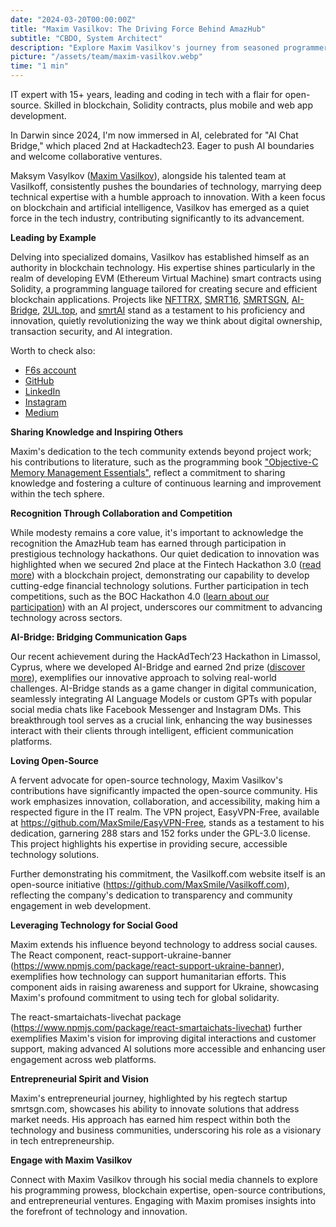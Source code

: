 ```yaml
---
date: "2024-03-20T00:00:00Z"
title: "Maxim Vasilkov: The Driving Force Behind AmazHub"
subtitle: "CBDO, System Architect"
description: "Explore Maxim Vasilkov's journey from seasoned programmer to founder of AmazHub, highlighting his technical prowess, leadership skills, and innovative projects."
picture: "/assets/team/maxim-vasilkov.webp"
time: "1 min"
---
```

IT expert with 15+ years, leading and coding in tech with a flair for open-source. Skilled in blockchain, Solidity contracts, plus mobile and web app development.

In Darwin since 2024, I'm now immersed in AI, celebrated for "AI Chat Bridge," which placed 2nd at Hackadtech23. Eager to push AI boundaries and welcome collaborative ventures.
      


Maksym Vasylkov ([Maxim Vasilkov](https://intch.org/p/7738038)), alongside his talented team at Vasilkoff, consistently pushes the boundaries of technology, marrying deep technical expertise with a humble approach to innovation. With a keen focus on blockchain and artificial intelligence, Vasilkov has emerged as a quiet force in the tech industry, contributing significantly to its advancement.

**Leading by Example**

Delving into specialized domains, Vasilkov has established himself as an authority in blockchain technology. His expertise shines particularly in the realm of developing EVM (Ethereum Virtual Machine) smart contracts using Solidity, a programming language tailored for creating secure and efficient blockchain applications. Projects like [NFTTRX](https://vasilkoff.com/portfolio/nfttrx), [SMRT16](https://vasilkoff.com/portfolio/smrt16), [SMRTSGN](https://vasilkoff.com/portfolio/smrtsgn), [AI-Bridge](https://ai-bridge.vasilkoff.com), [2UL.top](https://2ul.top), and [smrtAI](https://vasilkoff.com/portfolio/smrtAI) stand as a testament to his proficiency and innovation, quietly revolutionizing the way we think about digital ownership, transaction security, and AI integration.

Worth to check also:
- [F6s account](https://www.f6s.com/member/maximvasilkov)
- [GitHub](https://github.com/MaxSmile)
- [LinkedIn](https://www.linkedin.com/in/maximvasilkov/)
- [Instagram](https://www.instagram.com/max_vasilkoff/)
- [Medium](https://medium.com/@maximvasilkov/)

**Sharing Knowledge and Inspiring Others**

Maxim's dedication to the tech community extends beyond project work; his contributions to literature, such as the programming book ["Objective-C Memory Management Essentials"](https://vasilkoff.com/book), reflect a commitment to sharing knowledge and fostering a culture of continuous learning and improvement within the tech sphere.

**Recognition Through Collaboration and Competition**

While modesty remains a core value, it's important to acknowledge the recognition the AmazHub team has earned through participation in prestigious technology hackathons. Our quiet dedication to innovation was highlighted when we secured 2nd place at the Fintech Hackathon 3.0 ([read more](https://vasilkoff.com/blog/boc-hackathon-fintech-3-0)) with a blockchain project, demonstrating our capability to develop cutting-edge financial technology solutions. Further participation in tech competitions, such as the BOC Hackathon 4.0 ([learn about our participation](https://vasilkoff.com/blog/boc-hackathon-4-0)) with an AI project, underscores our commitment to advancing technology across sectors.

**AI-Bridge: Bridging Communication Gaps**

Our recent achievement during the HackAdTech‘23 Hackathon in Limassol, Cyprus, where we developed AI-Bridge and earned 2nd prize ([discover more](https://vasilkoff.com/blog/hackadtech)), exemplifies our innovative approach to solving real-world challenges. AI-Bridge stands as a game changer in digital communication, seamlessly integrating AI Language Models or custom GPTs with popular social media chats like Facebook Messenger and Instagram DMs. This breakthrough tool serves as a crucial link, enhancing the way businesses interact with their clients through intelligent, efficient communication platforms.


**Loving Open-Source**

A fervent advocate for open-source technology, Maxim Vasilkov's contributions have significantly impacted the open-source community. His work emphasizes innovation, collaboration, and accessibility, making him a respected figure in the IT realm. The VPN project, EasyVPN-Free, available at https://github.com/MaxSmile/EasyVPN-Free, stands as a testament to his dedication, garnering 288 stars and 152 forks under the GPL-3.0 license. This project highlights his expertise in providing secure, accessible technology solutions.

Further demonstrating his commitment, the Vasilkoff.com website itself is an open-source initiative (https://github.com/MaxSmile/Vasilkoff.com), reflecting the company's dedication to transparency and community engagement in web development.

**Leveraging Technology for Social Good**

Maxim extends his influence beyond technology to address social causes. The React component, react-support-ukraine-banner (https://www.npmjs.com/package/react-support-ukraine-banner), exemplifies how technology can support humanitarian efforts. This component aids in raising awareness and support for Ukraine, showcasing Maxim's profound commitment to using tech for global solidarity.

The react-smartaichats-livechat package (https://www.npmjs.com/package/react-smartaichats-livechat) further exemplifies Maxim's vision for improving digital interactions and customer support, making advanced AI solutions more accessible and enhancing user engagement across web platforms.


**Entrepreneurial Spirit and Vision**

Maxim's entrepreneurial journey, highlighted by his regtech startup smrtsgn.com, showcases his ability to innovate solutions that address market needs. His approach has earned him respect within both the technology and business communities, underscoring his role as a visionary in tech entrepreneurship.

**Engage with Maxim Vasilkov**

Connect with Maxim Vasilkov through his social media channels to explore his programming prowess, blockchain expertise, open-source contributions, and entrepreneurial ventures. Engaging with Maxim promises insights into the forefront of technology and innovation.

